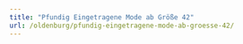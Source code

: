 ```yaml
---
title: "Pfundig Eingetragene Mode ab Größe 42"
url: /oldenburg/pfundig-eingetragene-mode-ab-groesse-42/
---
```

